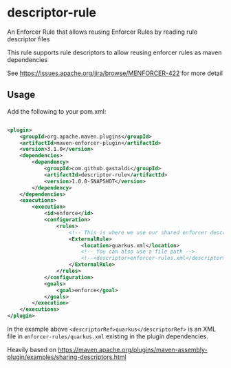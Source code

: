 # descriptor-rule
An Enforcer Rule that allows reusing Enforcer Rules by reading rule descriptor files


This rule supports rule descriptors to allow reusing enforcer rules as maven dependencies 

See https://issues.apache.org/jira/browse/MENFORCER-422 for more detail

## Usage

Add the following to your pom.xml:

```xml

<plugin>
    <groupId>org.apache.maven.plugins</groupId>
    <artifactId>maven-enforcer-plugin</artifactId>
    <version>3.1.0</version>
    <dependencies>
        <dependency>
            <groupId>com.github.gastaldi</groupId>
            <artifactId>descriptor-rule</artifactId>
            <version>1.0.0-SNAPSHOT</version>
        </dependency>
    </dependencies>
    <executions>
        <execution>
            <id>enforce</id>
            <configuration>
                <rules>
                    <!-- This is where we use our shared enforcer descriptor -->
                    <ExternalRule>
                        <location>quarkus.xml</location>
                        <!-- You can also use a file path -->
                        <!--<descriptor>enforcer-rules.xml</descriptor> -->
                    </ExternalRule>
                </rules>
            </configuration>
            <goals>
                <goal>enforce</goal>
            </goals>
        </execution>
    </executions>
</plugin>

```

In the example above `<descriptorRef>quarkus</descriptorRef>` is an XML file in `enforcer-rules/quarkus.xml` existing in the plugin dependencies.

Heavily based on https://maven.apache.org/plugins/maven-assembly-plugin/examples/sharing-descriptors.html
